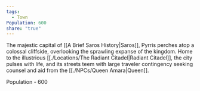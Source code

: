```yaml
---
tags:
  - Town
Population: 600
share: "true"
---
```


The majestic capital of [[A Brief Saros History|Saros]], Pyrris perches atop a colossal cliffside, overlooking the sprawling expanse of the kingdom. Home to the illustrious [[./Locations/The Radiant Citadel|Radiant Citadel]], the city pulses with life, and its streets teem with large traveler contingency seeking counsel and aid from the [[./NPCs/Queen Amara|Queen]].

Population - 600